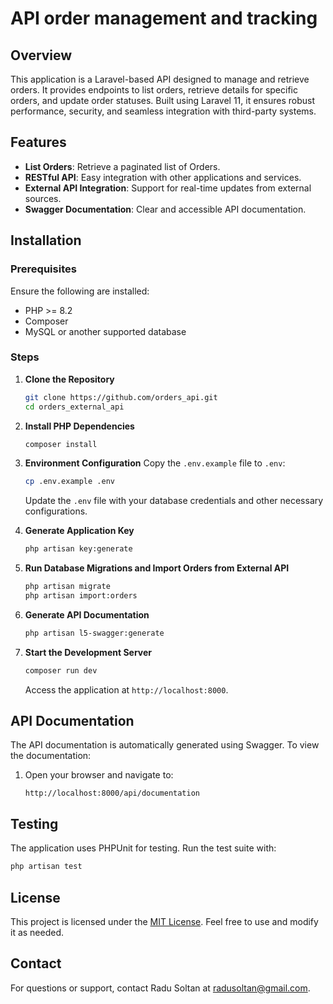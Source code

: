 # API order management and tracking

## Overview
This application is a Laravel-based API designed to manage and retrieve orders. It provides endpoints to list orders, retrieve details for specific orders, and update order statuses. Built using Laravel 11, it ensures robust performance, security, and seamless integration with third-party systems.

## Features
- **List Orders**: Retrieve a paginated list of Orders.
- **RESTful API**: Easy integration with other applications and services.
- **External API Integration**: Support for real-time updates from external sources.
- **Swagger Documentation**: Clear and accessible API documentation.

## Installation

### Prerequisites
Ensure the following are installed:
- PHP >= 8.2
- Composer
- MySQL or another supported database

### Steps

1. **Clone the Repository**
   ```bash
   git clone https://github.com/orders_api.git
   cd orders_external_api
   ```

2. **Install PHP Dependencies**
   ```bash
   composer install
   ```

3. **Environment Configuration**
   Copy the `.env.example` file to `.env`:
   ```bash
   cp .env.example .env
   ```
   Update the `.env` file with your database credentials and other necessary configurations.

4. **Generate Application Key**
   ```bash
   php artisan key:generate
   ```

5. **Run Database Migrations and Import Orders from External API**
   ```bash
   php artisan migrate
   php artisan import:orders
   ```

6. **Generate API Documentation**
   ```bash
   php artisan l5-swagger:generate
   ```

7. **Start the Development Server**
   ```bash
   composer run dev
   ```

   Access the application at `http://localhost:8000`.

## API Documentation

The API documentation is automatically generated using Swagger. To view the documentation:

1. Open your browser and navigate to:
   ```
   http://localhost:8000/api/documentation
   ```

## Testing

The application uses PHPUnit for testing. Run the test suite with:
```bash
php artisan test
```

## License
This project is licensed under the [MIT License](LICENSE). Feel free to use and modify it as needed.

## Contact
For questions or support, contact Radu Soltan at radusoltan@gmail.com.
